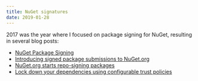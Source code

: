 ```yaml
---
title: NuGet signatures
date: 2019-01-28
---
```


2017 was the year where I focused on package signing for NuGet, resulting in several blog posts:

- [NuGet Package Signing](https://blog.nuget.org/20170914/NuGet-Package-Signing.html)
- [Introducing signed package submissions to NuGet.org](https://blog.nuget.org/20180522/Introducing-signed-package-submissions.html)
- [NuGet.org starts repo-signing packages](https://blog.nuget.org/20180810/Introducing-Repository-Signatures.html)
- [Lock down your dependencies using configurable trust policies](https://blog.nuget.org/20181205/Lock-down-your-dependencies-using-configurable-trust-policies.html)



